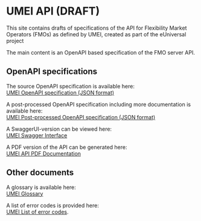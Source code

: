 # UMEI API (DRAFT)

This site contains drafts of specifications of the API 
for Flexibility Market Operators (FMOs) as defined by 
UMEI, created as part of the eUniversal project

The main content is an OpenAPI based specification of the 
FMO server API. 

## OpenAPI specifications 

The source OpenAPI specification is available here:  
[UMEI OpenAPI specification (JSON format)](umei-openapi.json)

A post-processed OpenAPI specification including more documentation is available here:  
[UMEI Post-processed OpenAPI specification (JSON format)](https://raw.githubusercontent.com/euniversal/umei-api-specification/gh-pages/generated/umei-openapi.json)

A SwaggerUI-version can be viewed here:  
[UMEI Swagger Interface](swagger-ui.html)

A PDF version of the API can be generated here:  
[UMEI API PDF Documentation](generate-pdf.html)


## Other documents

A glossary is available here:  
[UMEI Glossary](glossary)


A list of error codes is provided here:   
[UMEI List of error codes](error-codes). 


